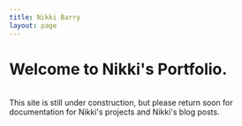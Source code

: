 ```yaml
---
title: Nikki Barry
layout: page
---
```


# Welcome to Nikki's Portfolio.

<br/>
This site is still under construction, but please return soon for documentation for Nikki's projects and Nikki's blog posts.
